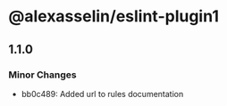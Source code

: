 # @alexasselin/eslint-plugin1

## 1.1.0

### Minor Changes

- bb0c489: Added url to rules documentation
